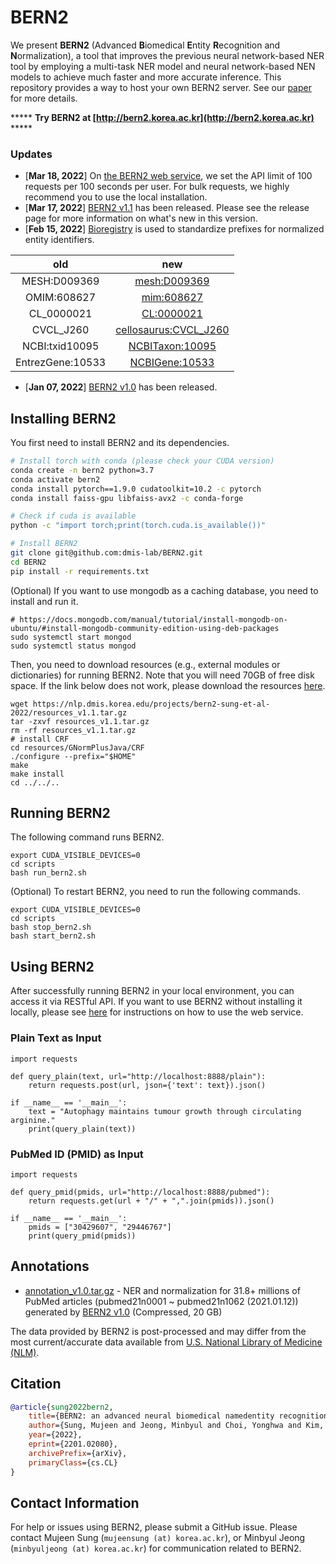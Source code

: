 # BERN2

We present **BERN2** (Advanced **B**iomedical **E**ntity **R**ecognition and **N**ormalization), a tool that improves the previous neural network-based NER tool by employing a multi-task NER model and neural network-based NEN models to achieve much faster and more accurate inference. This repository provides a way to host your own BERN2 server. See our [paper](https://arxiv.org/abs/2201.02080) for more details.

***** **Try BERN2 at [http://bern2.korea.ac.kr](http://bern2.korea.ac.kr)** ***** 

### Updates
* \[**Mar 18, 2022**\] On [the BERN2 web service](http://bern2.korea.ac.kr), we set the API limit of 100 requests per 100 seconds per user. For bulk requests, we highly recommend you to use the local installation.
* \[**Mar 17, 2022**\] [BERN2 v1.1](https://github.com/dmis-lab/BERN2/releases/tag/v1.1.0) has been released. Please see the release page for more information on what's new in this version.
* \[**Feb 15, 2022**\] [Bioregistry](https://bioregistry.io/) is used to standardize prefixes for normalized entity identifiers.

| old | new |
| :---:   | :-: |
| MESH:D009369  | [mesh:D009369](https://bioregistry.io/mesh:D009369)  |
| OMIM:608627 | [mim:608627](https://bioregistry.io/mim:608627) |
| CL_0000021 | [CL:0000021](https://bioregistry.io/CL:0000021) |
| CVCL_J260 | [cellosaurus:CVCL_J260](https://bioregistry.io/cellosaurus:CVCL_J260) |
| NCBI:txid10095 | [NCBITaxon:10095](https://bioregistry.io/NCBITaxon:10095) |
| EntrezGene:10533 |[NCBIGene:10533](https://bioregistry.io/NCBIGene:10533) |

* \[**Jan 07, 2022**\] [BERN2 v1.0](https://github.com/dmis-lab/BERN2/releases/tag/v1.0.0) has been released.

## Installing BERN2

You first need to install BERN2 and its dependencies.

```bash
# Install torch with conda (please check your CUDA version)
conda create -n bern2 python=3.7
conda activate bern2
conda install pytorch==1.9.0 cudatoolkit=10.2 -c pytorch
conda install faiss-gpu libfaiss-avx2 -c conda-forge

# Check if cuda is available
python -c "import torch;print(torch.cuda.is_available())"

# Install BERN2
git clone git@github.com:dmis-lab/BERN2.git
cd BERN2
pip install -r requirements.txt

```

(Optional) If you want to use mongodb as a caching database, you need to install and run it.
```
# https://docs.mongodb.com/manual/tutorial/install-mongodb-on-ubuntu/#install-mongodb-community-edition-using-deb-packages
sudo systemctl start mongod
sudo systemctl status mongod
```

Then, you need to download resources (e.g., external modules or dictionaries) for running BERN2. Note that you will need 70GB of free disk space. If the link below does not work, please download the resources [here](https://drive.google.com/file/d/1BtCA_DDiASl8Qa17ybAnmvdqp4tuc0nN/view?usp=sharing).

```
wget https://nlp.dmis.korea.edu/projects/bern2-sung-et-al-2022/resources_v1.1.tar.gz
tar -zxvf resources_v1.1.tar.gz
rm -rf resources_v1.1.tar.gz
# install CRF
cd resources/GNormPlusJava/CRF
./configure --prefix="$HOME"
make
make install
cd ../../..
```

## Running BERN2

The following command runs BERN2.
```
export CUDA_VISIBLE_DEVICES=0
cd scripts
bash run_bern2.sh
```

(Optional) To restart BERN2, you need to run the following commands.
```
export CUDA_VISIBLE_DEVICES=0
cd scripts
bash stop_bern2.sh
bash start_bern2.sh
```

## Using BERN2

After successfully running BERN2 in your local environment, you can access it via RESTful API. 
If you want to use BERN2 without installing it locally, please see [here](http://bern2.korea.ac.kr/documentation#api_content) for instructions on how to use the web service.

### Plain Text as Input
```
import requests

def query_plain(text, url="http://localhost:8888/plain"):
    return requests.post(url, json={'text': text}).json()

if __name__ == '__main__':
    text = "Autophagy maintains tumour growth through circulating arginine."
    print(query_plain(text))
```

### PubMed ID (PMID) as Input
```
import requests

def query_pmid(pmids, url="http://localhost:8888/pubmed"):
    return requests.get(url + "/" + ",".join(pmids)).json()

if __name__ == '__main__':
    pmids = ["30429607", "29446767"]
    print(query_pmid(pmids))
```

## Annotations

* [annotation_v1.0.tar.gz](http://nlp.dmis.korea.edu/projects/bern2-sung-et-al-2022/annotation_v1.0.tar.gz) - NER and normalization for 31.8+ millions of PubMed articles (pubmed21n0001 ~ pubmed21n1062 (2021.01.12)) generated by [BERN2 v1.0](https://github.com/dmis-lab/BERN2/releases/tag/v1.0.0) (Compressed, 20 GB)

The data provided by BERN2 is post-processed and may differ from the most current/accurate data available from [U.S. National Library of Medicine (NLM)](https://www.nlm.nih.gov/).

## Citation
```bibtex
@article{sung2022bern2,
    title={BERN2: an advanced neural biomedical namedentity recognition and normalization tool}, 
    author={Sung, Mujeen and Jeong, Minbyul and Choi, Yonghwa and Kim, Donghyeon and Lee, Jinhyuk and Kang, Jaewoo},
    year={2022},
    eprint={2201.02080},
    archivePrefix={arXiv},
    primaryClass={cs.CL}
}
```

## Contact Information
For help or issues using BERN2, please submit a GitHub issue. Please contact Mujeen Sung (`mujeensung (at) korea.ac.kr`), or Minbyul Jeong (`minbyuljeong (at) korea.ac.kr`) for communication related to BERN2.
